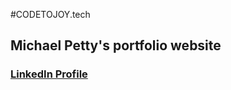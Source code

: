 #CODETOJOY.tech

## Michael Petty's portfolio website

### [LinkedIn Profile](https://www.linkedin.com/in/michaelpetty42/)

